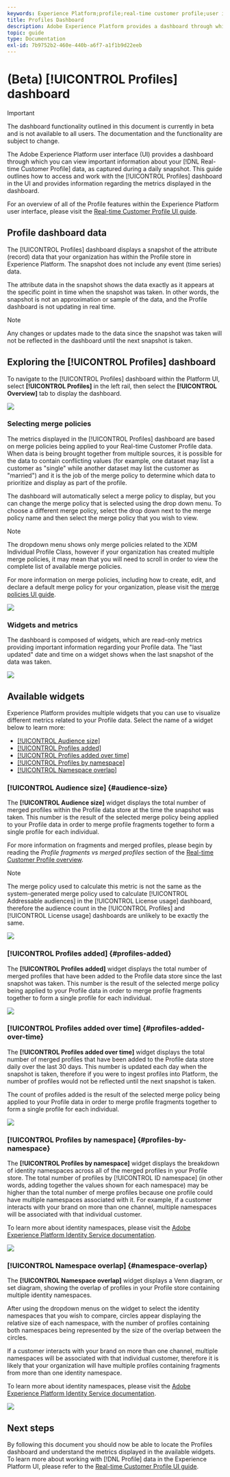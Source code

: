 ```yaml
---
keywords: Experience Platform;profile;real-time customer profile;user interface;UI;customization;profile dashboard;dashboard
title: Profiles Dashboard
description: Adobe Experience Platform provides a dashboard through which you can view important information about your organization's Real-time Customer Profile data.
topic: guide
type: Documentation
exl-id: 7b9752b2-460e-440b-a6f7-a1f1b9d22eeb
---
```

# (Beta) [!UICONTROL Profiles] dashboard

>[!IMPORTANT]
>
>The dashboard functionality outlined in this document is currently in beta and is not available to all users. The documentation and the functionality are subject to change.

The Adobe Experience Platform user interface (UI) provides a dashboard through which you can view important information about your [!DNL Real-time Customer Profile] data, as captured during a daily snapshot. This guide outlines how to access and work with the [!UICONTROL Profiles] dashboard in the UI and provides information regarding the metrics displayed in the dashboard.  

For an overview of all of the Profile features within the Experience Platform user interface, please visit the [Real-time Customer Profile UI guide](../../profile/ui/user-guide.md).

## Profile dashboard data

The [!UICONTROL Profiles] dashboard displays a snapshot of the attribute (record) data that your organization has within the Profile store in Experience Platform. The snapshot does not include any event (time series) data. 

The attribute data in the snapshot shows the data exactly as it appears at the specific point in time when the snapshot was taken. In other words, the snapshot is not an approximation or sample of the data, and the Profile dashboard is not updating in real time.

>[!NOTE]
>
>Any changes or updates made to the data since the snapshot was taken will not be reflected in the dashboard until the next snapshot is taken.

## Exploring the [!UICONTROL Profiles] dashboard

To navigate to the [!UICONTROL Profiles] dashboard within the Platform UI, select **[!UICONTROL Profiles]** in the left rail, then select the **[!UICONTROL Overview]** tab to display the dashboard.

![](../images/profiles/dashboard-overview.png)

### Selecting merge policies

The metrics displayed in the [!UICONTROL Profiles] dashboard are based on merge policies being applied to your Real-time Customer Profile data. When data is being brought together from multiple sources, it is possible for the data to contain conflicting values (for example, one dataset may list a customer as "single" while another dataset may list the customer as "married") and it is the job of the merge policy to determine which data to prioritize and display as part of the profile.

The dashboard will automatically select a merge policy to display, but you can change the merge policy that is selected using the drop down menu. To choose a different merge policy, select the drop down next to the merge policy name and then select the merge policy that you wish to view.

>[!NOTE]
>
>The dropdown menu shows only merge policies related to the XDM Individual Profile Class, however if your organization has created multiple merge policies, it may mean that you will need to scroll in order to view the complete list of available merge policies.

For more information on merge policies, including how to create, edit, and declare a default merge policy for your organization, please visit the [merge policies UI guide](../../profile/ui/merge-policies.md).

![](../images/profiles/select-merge-policy.png)

### Widgets and metrics

The dashboard is composed of widgets, which are read-only metrics providing important information regarding your Profile data. The "last updated" date and time on a widget shows when the last snapshot of the data was taken.

![](../images/profiles/dashboard-timestamp.png)

## Available widgets

Experience Platform provides multiple widgets that you can use to visualize different metrics related to your Profile data. Select the name of a widget below to learn more:

* [[!UICONTROL Audience size]](#audience-size)
* [[!UICONTROL Profiles added]](#profiles-added)
* [[!UICONTROL Profiles added over time]](#profiles-added-over-time)
* [[!UICONTROL Profiles by namespace]](#profiles-by-namespace)
* [[!UICONTROL Namespace overlap]](#namespace-overlap)

### [!UICONTROL Audience size] {#audience-size}

The **[!UICONTROL Audience size]** widget displays the total number of merged profiles within the Profile data store at the time the snapshot was taken. This number is the result of the selected merge policy being applied to your Profile data in order to merge profile fragments together to form a single profile for each individual. 

For more information on fragments and merged profiles, please begin by reading the *Profile fragments vs merged profiles* section of the [Real-time Customer Profile overview](../../profile/home.md).

>[!NOTE]
>
>The merge policy used to calculate this metric is not the same as the system-generated merge policy used to calculate [!UICONTROL Addressable audiences] in the [!UICONTROL License usage] dashboard, therefore the audience count in the [!UICONTROL Profiles] and [!UICONTROL License usage] dashboards are unlikely to be exactly the same.

![](../images/profiles/audience-size.png)

### [!UICONTROL Profiles added] {#profiles-added}

The **[!UICONTROL Profiles added]** widget displays the total number of merged profiles that have been added to the Profile data store since the last snapshot was taken. This number is the result of the selected merge policy being applied to your Profile data in order to merge profile fragments together to form a single profile for each individual. 

![](../images/profiles/profiles-added.png)

### [!UICONTROL Profiles added over time] {#profiles-added-over-time}

The **[!UICONTROL Profiles added over time]** widget displays the total number of merged profiles that have been added to the Profile data store daily over the last 30 days. This number is updated each day when the snapshot is taken, therefore if you were to ingest profiles into Platform, the number of profiles would not be reflected until the next snapshot is taken.

The count of profiles added is the result of the selected merge policy being applied to your Profile data in order to merge profile fragments together to form a single profile for each individual. 

![](../images/profiles/profiles-added-over-time.png)

### [!UICONTROL Profiles by namespace] {#profiles-by-namespace}

The **[!UICONTROL Profiles by namespace]** widget displays the breakdown of identity namespaces across all of the merged profiles in your Profile store. The total number of profiles by [!UICONTROL ID namespace] (in other words, adding together the values shown for each namespace) may be higher than the total number of merge profiles because one profile could have multiple namespaces associated with it. For example, if a customer interacts with your brand on more than one channel, multiple namespaces will be associated with that individual customer.

To learn more about identity namespaces, please visit the [Adobe Experience Platform Identity Service documentation](../../identity-service/home.md).

![](../images/profiles/profiles-by-namespace.png)

### [!UICONTROL Namespace overlap] {#namespace-overlap}

The **[!UICONTROL Namespace overlap]** widget displays a Venn diagram, or set diagram, showing the overlap of profiles in your Profile store containing multiple identity namespaces. 

After using the dropdown menus on the widget to select the identity namespaces that you wish to compare, circles appear displaying the relative size of each namespace, with the number of profiles containing both namespaces being represented by the size of the overlap between the circles.

If a customer interacts with your brand on more than one channel, multiple namespaces will be associated with that individual customer, therefore it is likely that your organization will have multiple profiles containing fragments from more than one identity namespace.

To learn more about identity namespaces, please visit the [Adobe Experience Platform Identity Service documentation](../../identity-service/home.md).

![](../images/profiles/namespace-overlap.png)

## Next steps

By following this document you should now be able to locate the Profiles dashboard and understand the metrics displayed in the available widgets. To learn more about working with [!DNL Profile] data in the Experience Platform UI, please refer to the [Real-time Customer Profile UI guide](../../profile/ui/user-guide.md).
